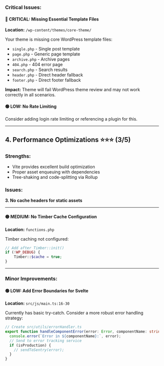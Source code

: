 ### Critical Issues:

#### 🔴 **CRITICAL: Missing Essential Template Files**
**Location:** `/wp-content/themes/core-theme/`

Your theme is missing core WordPress template files:
- `single.php` - Single post template
- `page.php` - Generic page template
- `archive.php` - Archive pages
- `404.php` - 404 error page
- `search.php` - Search results
- `header.php` - Direct header fallback
- `footer.php` - Direct footer fallback

**Impact:** Theme will fail WordPress theme review and may not work correctly in all scenarios.


#### 🟢 **LOW: No Rate Limiting**
Consider adding login rate limiting or referencing a plugin for this.

---

## 4. Performance Optimizations ⭐⭐⭐ (3/5)

### Strengths:
- Vite provides excellent build optimization
- Proper asset enqueuing with dependencies
- Tree-shaking and code-splitting via Rollup

### Issues:

**3. No cache headers for static assets**

---

#### 🟡 **MEDIUM: No Timber Cache Configuration**
**Location:** `functions.php`

Timber caching not configured:
```php
// Add after Timber::init()
if (!WP_DEBUG) {
    Timber::$cache = true;
}
```

---

### Minor Improvements:

#### 🟢 **LOW: Add Error Boundaries for Svelte**
**Location:** `src/js/main.ts:16-30`

Currently has basic try-catch. Consider a more robust error handling strategy:
```typescript
// Create src/utils/errorHandler.ts
export function handleComponentError(error: Error, componentName: string) {
  console.error(`Error in ${componentName}:`, error);
  // Send to error tracking service
  if (isProduction) {
    // sendToSentry(error);
  }
}
